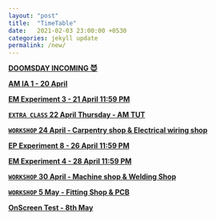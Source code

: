 ```yaml
---
layout: "post"
title:  "TimeTable"
date:   2021-02-03 23:00:00 +0530
categories: jekyll update
permalink: /new/
---
```


<u><b>DOOMSDAY INCOMING 😈

AM IA 1 - 20 April

EM Experiment 3 - 21 April 11:59 PM

`EXTRA CLASS` 22 April Thursday - AM TUT 

`WORKSHOP` 24 April - Carpentry shop & Electrical wiring shop 

EP Experiment 8 - 26 April 11:59 PM

EM Experiment 4 - 28 April 11:59 PM

`WORKSHOP` 30 April - Machine shop & Welding Shop 

`WORKSHOP` 5 May - Fitting Shop & PCB

OnScreen Test - 8th May 

